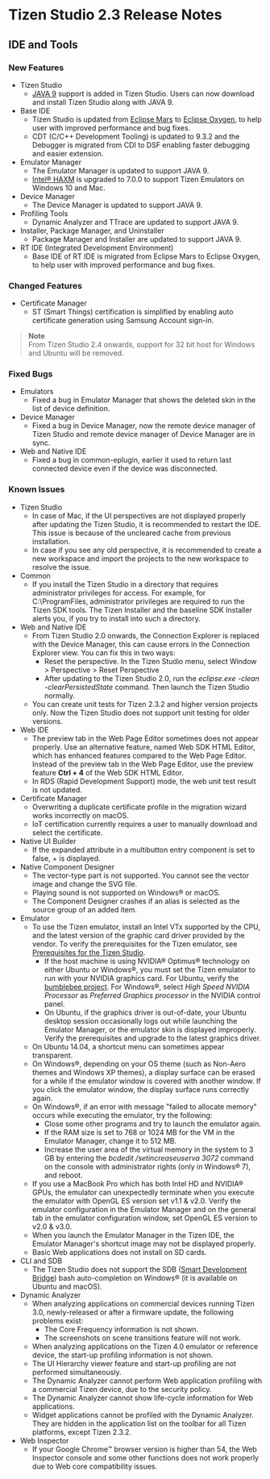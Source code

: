 # Tizen Studio 2.3 Release Notes


## IDE and Tools


### New Features

-   Tizen Studio
	-   [JAVA 9](https://www.oracle.com/java/java9.html) support is added in Tizen Studio. Users can now download and install Tizen Studio along with JAVA 9.
-   Base IDE
	-   Tizen Studio is updated from [Eclipse Mars](https://www.eclipse.org/mars/) to [Eclipse Oxygen](https://projects.eclipse.org/releases/oxygen), to help user with improved performance and bug fixes.
	-   CDT (C/C++ Development Tooling) is updated to 9.3.2 and the Debugger is migrated from CDI to DSF enabling faster debugging and easier extension.
-	Emulator Manager
	-   The Emulator Manager is updated to support JAVA 9.
	-   [Intel&reg; HAXM](../setup/hardware-accelerated-execution-manager.md) is upgraded to 7.0.0 to support Tizen Emulators on Windows 10 and Mac.
-	Device Manager
	-   The Device Manager is updated to support JAVA 9.
-	Profiling Tools
	-   Dynamic Analyzer and TTrace are updated to support JAVA 9.
-	Installer, Package Manager, and Uninstaller
	-   Package Manager and Installer are updated to support JAVA 9.
-	RT IDE (Integrated Development Environment)
	-   Base IDE of RT IDE is migrated from Eclipse Mars to Eclipse Oxygen, to help user with improved performance and bug fixes.
### Changed Features
-	Certificate Manager
	-   ST (Smart Things) certification is simplified by enabling auto certificate generation using Samsung Account sign-in.

 > **Note**  
 > From Tizen Studio 2.4 onwards, support for 32 bit host for Windows and Ubuntu will be removed.

### Fixed Bugs
-	Emulators
	-   Fixed a bug in Emulator Manager that shows the deleted skin in the list of device definition.
-	Device Manager
	-   Fixed a bug in Device Manager, now the remote device manager of Tizen Studio and remote device manager of Device Manager are in sync.
-   Web and Native IDE
	-   Fixed a bug in common-eplugin, earlier it used to return last connected device even if the device was disconnected.
### Known Issues
-	Tizen Studio
	-	In case of Mac, if the UI perspectives are not displayed properly after updating the Tizen Studio, it is recommended to restart the IDE. This issue is because of the uncleared cache from previous installation.
	-	In case if you see any old perspective, it is recommended to create a new workspace and import the projects to the new workspace to resolve the issue.
-	Common
	-   If you install the Tizen Studio in a directory that requires administrator privileges for access. For example, for C:\ProgramFiles, administrator privileges are required to run the Tizen SDK tools. The Tizen Installer and the baseline SDK Installer alerts you, if you try to install into such a directory.
-	Web and Native IDE
	-   From Tizen Studio 2.0 onwards, the Connection Explorer is replaced with the Device Manager, this can cause errors in the Connection Explorer view. You can fix this in two ways:
	    -   Reset the perspective.
            In the Tizen Studio menu, select Window > Perspective > Reset Perspective
	    -   After updating to the Tizen Studio 2.0, run the *eclipse.exe -clean -clearPersistedState* command. Then launch the Tizen Studio normally.
	-   You can create unit tests for Tizen 2.3.2 and higher version projects only. Now the Tizen Studio does not support unit testing for older versions.
-	Web IDE
	-   The preview tab in the Web Page Editor sometimes does not appear properly. Use an alternative feature, named Web SDK HTML Editor, which has enhanced features compared to the Web Page Editor. Instead of the preview tab in the Web Page Editor, use the preview feature **Ctrl + 4** of the Web SDK HTML Editor.
	-   In RDS (Rapid Development Support) mode, the web unit test result is not updated.
-	Certificate Manager
	-   Overwriting a duplicate certificate profile in the migration wizard works incorrectly on macOS.
	-   IoT certification currently requires a user to manually download and select the certificate.
-	Native UI Builder
	-   If the expanded attribute in a multibutton entry component is set to false, + is displayed.
-	Native Component Designer
	-   The vector-type part is not supported. You cannot see the vector image and change the SVG file.
	-   Playing sound is not supported on Windows&reg; or macOS.
	-   The Component Designer crashes if an alias is selected as the source group of an added item.
-	Emulator
	-   To use the Tizen emulator, install an Intel VTx supported by the CPU, and the latest version of the graphic card driver provided by the vendor. To verify the prerequisites for the Tizen emulator, see [Prerequisites for the Tizen Studio](https://developer.tizen.org/development/tizen-studio/download/installing-tizen-studio/prerequisites).
	    -   If the host machine is using NVIDIA&reg; Optimus&reg; technology on either Ubuntu or Windows&reg;, you must set the Tizen emulator to run with your NVIDIA graphics card. For Ubuntu, verify the [bumblebee project](https://wiki.ubuntu.com/Bumblebee ). For Windows&reg;, select *High Speed NVIDIA Processor* as *Preferred Graphics processor* in the NVIDIA control panel.
	    -   On Ubuntu, if the graphics driver is out-of-date, your Ubuntu desktop session occasionally logs out while launching the Emulator Manager, or the emulator skin is displayed improperly. Verify the prerequisites and upgrade to the latest graphics driver.
	-   On Ubuntu 14.04, a shortcut menu can sometimes appear transparent.
	-   On Windows&reg;, depending on your OS theme (such as Non-Aero themes and Windows XP themes), a display surface can be erased for a while if the emulator window is covered with another window. If you click the emulator window, the display surface runs correctly again.
	-   On Windows&reg;, if an error with message "failed to allocate memory" occurs while executing the emulator, try the following:
	    -   Close some other programs and try to launch the emulator again.
	    -   If the RAM size is set to 768 or 1024 MB for the VM in the Emulator Manager, change it to 512 MB.
	    -   Increase the user area of the virtual memory in the system to 3 GB by entering the *bcdedit /setincreaseuserva 3072* command on the console with administrator rights (only in Windows&reg; 7), and reboot.
	-   If you use a MacBook Pro which has both Intel HD and NVIDIA&reg; GPUs, the emulator can unexpectedly terminate when you execute the emulator with OpenGL ES version set v1.1 & v2.0. Verify the emulator configuration in the Emulator Manager and on the general tab in the emulator configuration window, set OpenGL ES version to v2.0 & v3.0.
	-   When you launch the Emulator Manager in the Tizen IDE, the Emulator Manager's shortcut image may not be displayed properly.
	-   Basic Web applications does not install on SD cards.
-	CLI and SDB
	-   The Tizen Studio does not support the SDB ([Smart Development Bridge](https://developer.tizen.org/development/tizen-studio/web-tools/running-and-testing-your-app/sdb)) bash auto-completion on Windows&reg; (it is available on Ubuntu and macOS).
-	Dynamic Analyzer
	-   When analyzing applications on commercial devices running Tizen 3.0, newly-released or after a firmware update, the following problems exist:
	    -   The Core Frequency information is not shown.
	    -   The screenshots on scene transitions feature will not work.
	-   When analyzing applications on the Tizen 4.0 emulator or reference device, the start-up profiling information is not shown.
	-   The UI Hierarchy viewer feature and start-up profiling are not performed simultaneously.
	-   The Dynamic Analyzer cannot perform Web application profiling with a commercial Tizen device, due to the security policy.
	-   The Dynamic Analyzer cannot show life-cycle information for Web applications.
	-   Widget applications cannot be profiled with the Dynamic Analyzer. They are hidden in the application list on the toolbar for all Tizen platforms, except Tizen 2.3.2.
-	Web Inspector
	-   If your Google Chrome&trade; browser version is higher than 54, the Web Inspector console and some other functions does not work properly due to Web core compatibility issues.
